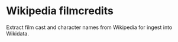 # Wikipedia filmcredits
Extract film cast and character names from Wikipedia for ingest into Wikidata.